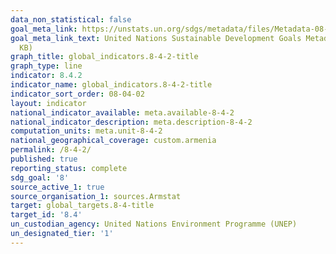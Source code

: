 ```yaml
---
data_non_statistical: false
goal_meta_link: https://unstats.un.org/sdgs/metadata/files/Metadata-08-04-02.pdf
goal_meta_link_text: United Nations Sustainable Development Goals Metadata (PDF 58.7
  KB)
graph_title: global_indicators.8-4-2-title
graph_type: line
indicator: 8.4.2
indicator_name: global_indicators.8-4-2-title
indicator_sort_order: 08-04-02
layout: indicator
national_indicator_available: meta.available-8-4-2
national_indicator_description: meta.description-8-4-2
computation_units: meta.unit-8-4-2
national_geographical_coverage: custom.armenia
permalink: /8-4-2/
published: true
reporting_status: complete
sdg_goal: '8'
source_active_1: true
source_organisation_1: sources.Armstat
target: global_targets.8-4-title
target_id: '8.4'
un_custodian_agency: United Nations Environment Programme (UNEP)
un_designated_tier: '1'
---
```


